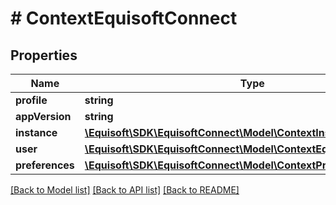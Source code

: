 # # ContextEquisoftConnect

## Properties

Name | Type | Description | Notes
------------ | ------------- | ------------- | -------------
**profile** | **string** | $profile |
**appVersion** | **string** | $appVersion |
**instance** | [**\Equisoft\SDK\EquisoftConnect\Model\ContextInstance**](ContextInstance.md) |  |
**user** | [**\Equisoft\SDK\EquisoftConnect\Model\ContextEquisoftConnectUser**](ContextEquisoftConnectUser.md) |  |
**preferences** | [**\Equisoft\SDK\EquisoftConnect\Model\ContextPreferences**](ContextPreferences.md) |  |

[[Back to Model list]](../../README.md#models) [[Back to API list]](../../README.md#endpoints) [[Back to README]](../../README.md)
